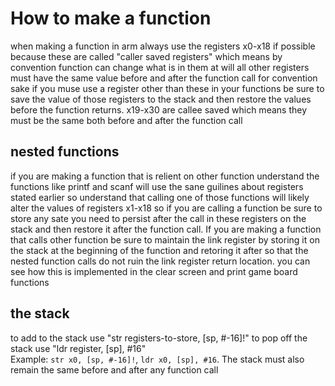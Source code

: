 
# How to make a function 

when making a function in arm always use the registers x0-x18 if possible because these are called "caller saved registers" which means by convention function can change what is in them at will all other registers must have the same value before and 
after the function call for convention sake if you muse use a register other than these in your functions be sure to save the value of those registers to the stack and then restore the values before the function returns. x19-x30 are callee saved 
which means they must be the same both before and after the function call

## nested functions

if you are making a function that is relient on other function understand the functions like printf and scanf will use the sane guilines about registers stated earlier so understand that calling one of those functions will likely alter the 
values of registers x1-x18 so if you are calling a function be sure to store any sate you need to persist after the call in these registers on the stack and then restore it after the function call. If you are making a function 
that calls other function be sure to maintain the link register by storing it on the stack at the beginning of the function and retoring it after so that the nested function calls do not ruin the link register return location. you can see
how this is implemented in the clear screen and print game board functions

## the stack 

to add to the stack use "str registers-to-store, [sp, #-16]!"
to pop off the stack use "ldr register, [sp], #16"</br>
Example: `str x0, [sp, #-16]!`, `ldr x0, [sp], #16`.
The stack must also remain the same before and after any function call

